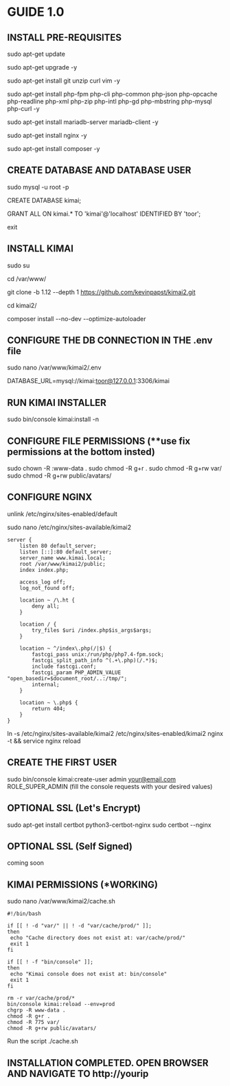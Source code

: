 # GUIDE 1.0
## INSTALL PRE-REQUISITES

sudo apt-get update

sudo apt-get upgrade -y

sudo apt-get install git unzip curl vim -y

sudo apt-get install php-fpm php-cli php-common php-json php-opcache php-readline php-xml php-zip php-intl php-gd php-mbstring php-mysql php-curl -y

sudo apt-get install mariadb-server mariadb-client -y

sudo apt-get install nginx -y

sudo apt-get install composer -y

## CREATE DATABASE AND DATABASE USER

sudo mysql -u root -p

CREATE DATABASE kimai;

GRANT ALL ON kimai.* TO 'kimai'@'localhost' IDENTIFIED BY 'toor';

exit

## INSTALL KIMAI
sudo su

cd /var/www/

git clone -b 1.12 --depth 1 https://github.com/kevinpapst/kimai2.git

cd kimai2/

composer install --no-dev --optimize-autoloader

## CONFIGURE THE DB CONNECTION IN THE .env file
sudo nano /var/www/kimai2/.env

DATABASE_URL=mysql://kimai:toor@127.0.0.1:3306/kimai

## RUN KIMAI INSTALLER
sudo bin/console kimai:install -n

## CONFIGURE FILE PERMISSIONS (**use fix permissions at the bottom insted)
sudo chown -R :www-data .
sudo chmod -R g+r .
sudo chmod -R g+rw var/
sudo chmod -R g+rw public/avatars/

## CONFIGURE NGINX
unlink /etc/nginx/sites-enabled/default

sudo nano /etc/nginx/sites-available/kimai2

```
server {
    listen 80 default_server;
    listen [::]:80 default_server;
    server_name www.kimai.local;
    root /var/www/kimai2/public;
    index index.php;

    access_log off;
    log_not_found off;

    location ~ /\.ht {
        deny all;
    }

    location / {
        try_files $uri /index.php$is_args$args;
    }

    location ~ ^/index\.php(/|$) {
        fastcgi_pass unix:/run/php/php7.4-fpm.sock;
        fastcgi_split_path_info ^(.+\.php)(/.*)$;
        include fastcgi.conf;
        fastcgi_param PHP_ADMIN_VALUE "open_basedir=$document_root/..:/tmp/";
        internal;
    }

    location ~ \.php$ {
        return 404;
    }
}
```

ln -s /etc/nginx/sites-available/kimai2 /etc/nginx/sites-enabled/kimai2
nginx -t && service nginx reload

## CREATE THE FIRST USER
sudo bin/console kimai:create-user admin your@email.com ROLE_SUPER_ADMIN
(fill the console requests with your desired values)

## OPTIONAL SSL (Let's Encrypt)
sudo apt-get install certbot python3-certbot-nginx
sudo certbot --nginx

## OPTIONAL SSL (Self Signed)
coming soon

## KIMAI PERMISSIONS (*WORKING)
sudo nano /var/www/kimai2/cache.sh

```
#!/bin/bash

if [[ ! -d "var/" || ! -d "var/cache/prod/" ]];
then
 echo "Cache directory does not exist at: var/cache/prod/"
 exit 1
fi

if [[ ! -f "bin/console" ]];
then
 echo "Kimai console does not exist at: bin/console"
 exit 1
fi

rm -r var/cache/prod/*
bin/console kimai:reload --env=prod
chgrp -R www-data .
chmod -R g+r .
chmod -R 775 var/
chmod -R g+rw public/avatars/
```

Run the script ./cache.sh

## INSTALLATION COMPLETED. OPEN BROWSER AND NAVIGATE TO http://yourip
